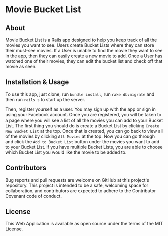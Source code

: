 # Movie Bucket List

## About

Movie Bucket List is a Rails app designed to help you keep track of all the movies you want to see. Users create Bucket Lists where they can store their must-see movies. If a User is unable to find the movie they want to see in the app, then they can easily create a new movie to add. Once a User has watched one of their movies, they can edit the bucket list and check off that movie as seen.

## Installation & Usage

To use this app, just clone, run `bundle install`, run `rake db:migrate` and then run `rails s` to start up the server.

Then, register yourself as a user. You may sign up with the app or sign in using your Facebook account. Once you are registered, you will be taken to a page where you will see a list of all the movies you can add to your Bucket List. The first thing you should do is create a Bucket List by clicking `Create New Bucket List` at the top. Once that is created, you can go back to view all of the movies by clicking `All Movies` at the top. Now you can go through and click the `Add to Bucket List` button under the movies you want to add to your Bucket List. If you have multiple Bucket Lists, you are able to choose which Bucket List you would like the movie to be added to.

## Contributors

Bug reports and pull requests are welcome on GitHub at this project's repository. This project is intended to be a safe, welcoming space for collaboration, and contributors are expected to adhere to the Contributor Covenant code of conduct.


## License

This Web Application is available as open source under the terms of the MIT License.
